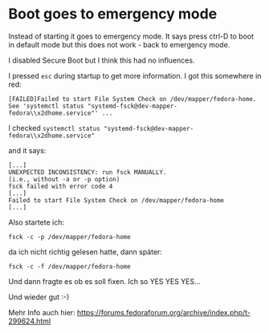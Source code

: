 # Boot goes to emergency mode

Instead of starting it goes to emergency mode. It says press ctrl-D to boot in default mode but this does not work - back to emergency mode.

I disabled Secure Boot but I think this had no influences.

I pressed `esc` during startup to get more information. I got this somewhere in red:
```
[FAILED]Failed to start File System Check on /dev/mapper/fedora-home.
See 'systemctl status "systemd-fsck@dev-mapper-fedora\\x2dhome.service"' ...
```

I checked `systemctl status "systemd-fsck@dev-mapper-fedora\\x2dhome.service"`

and it says:

```
[...]
UNEXPECTED INCONSISTENCY: run fsck MANUALLY. 
(i.e., without -a or -p option)
fsck failed with error code 4
[...]
Failed to start File System Check on /dev/mapper/fedora-home
[...]
```

Also startete ich:
```
fsck -c -p /dev/mapper/fedora-home
```
da ich nicht richtig gelesen hatte, dann später:
```
fsck -c -f /dev/mapper/fedora-home
```

Und dann fragte es ob es soll fixen. Ich so YES YES YES...

Und wieder gut :-)

Mehr Info auch hier: https://forums.fedoraforum.org/archive/index.php/t-299624.html